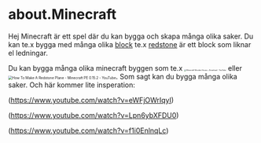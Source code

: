 # about.Minecraft



Hej 
Minecraft är ett spel där du kan bygga och skapa många olika saker. Du kan te.x bygga med många olika [block](https://minecraft-ids.grahamedgecombe.com/)  te.x [redstone](https://minecraft.fandom.com/wiki/Redstone) är ett block som liknar el ledningar.

Du kan bygga många olika minecraft byggen som te.x  <img src="https://external-content.duckduckgo.com/iu/?u=https%3A%2F%2Fi.ytimg.com%2Fvi%2Fy_9079tj--4%2Fmaxresdefault.jpg&f=1&nofb=1" alt="Minecraft Wooden House + Download - YouTube" style="zoom:25%;" />   eller <img src="https://external-content.duckduckgo.com/iu/?u=https%3A%2F%2Ftse4.mm.bing.net%2Fth%3Fid%3DOIP.Tlz6U2B1-DJeUE7XFUDtqQHaEK%26pid%3DApi&f=1" alt="How To Make A Redstone Plane - Minecraft PE 0.15.2 - YouTube" style="zoom:50%;" />. Som sagt kan du bygga många olika saker. Och här kommer lite insperation:



(https://www.youtube.com/watch?v=eWFjOWrIqyI)

(https://www.youtube.com/watch?v=Lpn6ybXFDU0)

(https://www.youtube.com/watch?v=f1i0EnlnqLc)
